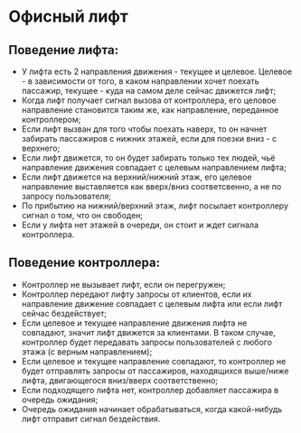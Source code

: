 # Офисный лифт
 ##  Поведение лифта:
 * У лифта есть 2 направления движения - текущее и целевое. Целевое - в зависимости от того, в каком направлении хочет поехать пассажир, текущее - куда на самом деле сейчас движется лифт;
* Когда лифт получает сигнал вызова от контроллера, его целовое направление становится таким же, как направление, переданное контроллером;
* Если лифт вызван для того чтобы поехать наверх, то он начнет забирать пассажиров с нижних этажей, если для поезки вниз - с верхнего;
* Если лифт движется, то он будет забирать только тех людей, чьё направление движения совпадает с целевым направлением лифта;
* Если лифт движется на верхний/нижний этаж, его целевое направление выставляется как вверх/вниз соответсвенно, а не по запросу пользователя; 
* По прибытию на нижний/верхний этаж, лифт посылает контроллеру сигнал о том, что он свободен;
* Если у лифта нет этажей в очереди, он стоит и ждет сигнала контроллера. 
## Поведение контроллера:
* Контроллер не вызывает лифт, если он перегружен;
* Контроллер передают лифту запросы от клиентов, если их направление движение совпадает с целевым лифта или если лифт сейчас бездействует;
* Если целевое и текущее направление движения лифта не совпадают, значит лифт движется за клиентами. В таком случае, контроллер будет передавать запросы пользователей с любого этажа (с верным направлением);
* Если целевое и текущее направление совпадают, то контроллер не будет отправлять запросы от пассажиров, находящихся выше/ниже лифта, двигающегося вниз/вверх соответственно;
* Если подходящего лифта нет, контроллер добавляет пассажира в очередь ожидания;
* Очередь ожидания начинает обрабатываться, когда какой-нибудь лифт отправит сигнал бездействия.
